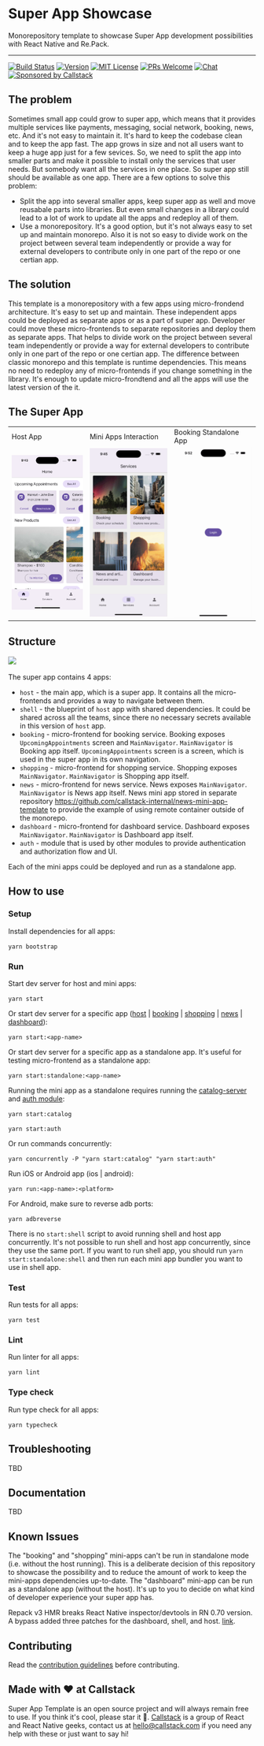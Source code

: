 # Super App Showcase

Monorepository template to showcase Super App development possibilities with React Native and Re.Pack.

---

[![Build Status][build-badge]][build]
[![Version][version-badge]][package]
[![MIT License][license-badge]][license]
[![PRs Welcome][prs-welcome-badge]][prs-welcome]
[![Chat][chat-badge]][chat]
[![Sponsored by Callstack][callstack-badge]][callstack]

## The problem

Sometimes small app could grow to super app, which means that it provides multiple services like payments, messaging, social network, booking, news, etc. And it's not easy to maintain it. It's hard to keep the codebase clean and to keep the app fast. The app grows in size and not all users want to keep a huge app just for a few sevices. So, we need to split the app into smaller parts and make it possible to install only the services that user needs. But somebody want all the services in one place. So super app still should be available as one app.
There are a few options to solve this problem:

- Split the app into several smaller apps, keep super app as well and move reusabale parts into libraries. But even small changes in a library could lead to a lot of work to update all the apps and redeploy all of them.
- Use a monorepository. It's a good option, but it's not always easy to set up and maintain monorepo. Also it is not so easy to divide work on the project between several team independently or provide a way for external developers to contribute only in one part of the repo or one certian app.

## The solution

This template is a monorepository with a few apps using micro-frondend architecture. It's easy to set up and maintain. These independent apps could be deployed as separate apps or as a part of super app. Developer could move these micro-frontends to separate repositories and deploy them as separate apps. That helps to divide work on the project between several team independently or provide a way for external developers to contribute only in one part of the repo or one certian app. The difference between classic monorepo and this template is runtime dependencies. This means no need to redeploy any of micro-frontends if you change something in the library. It's enough to update micro-frondtend and all the apps will use the latest version of the it.

## The Super App

<table>
  <tr>
    <td>Host App</td>
    <td>Mini Apps Interaction</td>
    <td>Booking Standalone App</td>
  </tr>
  <tr>
    <td><img src="images/host-main-screen.png" alt="host-main-screen" width="200"></td>
    <td><img src="images/host.gif" alt="host" width="200"></td>
    <td><img src="images/booking.gif" alt="booking" width="200"></td>
  </tr>  
</table>

## Structure

<img src="images/super-app-template-scheme.png" />

The super app contains 4 apps:

- `host` - the main app, which is a super app. It contains all the micro-frontends and provides a way to navigate between them.
- `shell` - the blueprint of `host` app with shared dependencies. It could be shared across all the teams, since there no necessary secrets available in this version of `host` app.
- `booking` - micro-frontend for booking service.
  Booking exposes `UpcomingAppointments` screen and `MainNavigator`. `MainNavigator` is Booking app itself. `UpcomingAppointments` screen is a screen, which is used in the super app in its own navigation.
- `shopping` - micro-frontend for shopping service.
  Shopping exposes `MainNavigator`. `MainNavigator` is Shopping app itself.
- `news` - micro-frontend for news service.
  News exposes `MainNavigator`. `MainNavigator` is News app itself. News mini app stored in separate repository https://github.com/callstack-internal/news-mini-app-template to provide the example of using remote container outside of the monorepo.
- `dashboard` - micro-frontend for dashboard service.
  Dashboard exposes `MainNavigator`. `MainNavigator` is Dashboard app itself.
- `auth` - module that is used by other modules to provide authentication and authorization flow and UI.

Each of the mini apps could be deployed and run as a standalone app.

## How to use

### Setup

Install dependencies for all apps:

```
yarn bootstrap
```

### Run

Start dev server for host and mini apps:

```
yarn start
```

Or start dev server for a specific app ([host](./packages/host/README.md) | [booking](./packages/booking/README.md) | [shopping](./packages/shopping/README.md) | [news](https://github.com/callstack/news-mini-app-template) | [dashboard](./packages/dashboard/README.md)):

```
yarn start:<app-name>
```

Or start dev server for a specific app as a standalone app. It's useful for testing micro-frontend as a standalone app:

```
yarn start:standalone:<app-name>
```

Running the mini app as a standalone requires running the [catalog-server](./packages/catalog-server/README.md) and [auth module](./packages/auth/README.md):

```
yarn start:catalog
```

```
yarn start:auth
```

Or run commands concurrently:

```
yarn concurrently -P "yarn start:catalog" "yarn start:auth"
```

Run iOS or Android app (ios | android):

```
yarn run:<app-name>:<platform>
```

For Android, make sure to reverse adb ports:

```
yarn adbreverse
```

There is no `start:shell` script to avoid running shell and host app concurrently. It's not possible to run shell and host app concurrently, since they use the same port. If you want to run shell app, you should run `yarn start:standalone:shell` and then run each mini app bundler you want to use in shell app.

### Test

Run tests for all apps:

```
yarn test
```

### Lint

Run linter for all apps:

```
yarn lint
```

### Type check

Run type check for all apps:

```
yarn typecheck
```

## Troubleshooting

TBD

## Documentation

TBD

## Known Issues

The "booking" and "shopping" mini-apps can't be run in standalone mode (i.e. without the host running). This is a deliberate decision of this repository to showcase the possibility and to reduce the amount of work to keep the mini-apps dependencies up-to-date.
The "dashboard" mini-app can be run as a standalone app (without the host). It's up to you to decide on what kind of developer experience your super app has.

Repack v3 HMR breaks React Native inspector/devtools in RN 0.70 version. A bypass added three patches for the dashboard, shell, and host. [link](https://github.com/callstack/repack/issues/251).

## Contributing

Read the [contribution guidelines](/CONTRIBUTING.md) before contributing.

## Made with ❤️ at Callstack

Super App Template is an open source project and will always remain free to use. If you think it's cool, please star it 🌟. [Callstack][callstack-readme-with-love] is a group of React and React Native geeks, contact us at [hello@callstack.com](mailto:hello@callstack.com) if you need any help with these or just want to say hi!

<!-- badges -->

[build-badge]: https://img.shields.io/circleci/project/github/callstack/super-app-template/master.svg?style=flat-square
[build]: https://circleci.com/gh/callstack/super-app-template
[version-badge]: https://img.shields.io/npm/v/super-app-template.svg?style=flat-square
[package]: https://www.npmjs.com/package/super-app-template
[license-badge]: https://img.shields.io/npm/l/super-app-template.svg?style=flat-square
[license]: https://opensource.org/licenses/MIT
[prs-welcome-badge]: https://img.shields.io/badge/PRs-welcome-brightgreen.svg?style=flat-square
[prs-welcome]: http://makeapullrequest.com
[chat-badge]: https://img.shields.io/discord/426714625279524876.svg?style=flat-square&colorB=758ED3
[chat]: https://discord.gg/zwR2Cdh
[callstack-badge]: https://callstack.com/images/callstack-badge.svg
[callstack]: https://callstack.com/open-source/?utm_source=github.com&utm_medium=referral&utm_campaign=super-app-template&utm_term=readme-badge
[callstack-readme-with-love]: https://callstack.com/?utm_source=github.com&utm_medium=referral&utm_campaign=super-app-template&utm_term=readme-with-love
